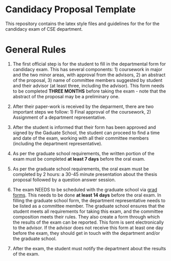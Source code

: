 # Candidacy Proposal Template

This repository contains the latex style files and guidelines for the for the candidacy exam of CSE department.

# General Rules

1. The first official step is for the student to fill in the departmental form for candidacy exam. This has several components: 1) coursework in major and the two minor areas, with approval from the advisors, 2) an abstract of the proposal, 3) name of committee members suggested by student and their advisor (at least three, including the advisor). This form needs to be completed **THREE MONTHS** before taking the exam - note that the abstract of the proposal may be a preliminary one.

2. After their paper-work is received by the deparment, there are two important steps we follow: 1) Final approval of the coursework,  2)  Assignment of a department representative.   

3. After the student is informed  that their form has been approved and signed by the Gaduate School, the student can proceed to find a time and date of the exam, working with all their committee members (including the department representative). 

4. As per the graduate school requirements, the written portion of the exam must be completed **at least 7 days** before the oral exam.  

5. As per the graduate school requirements, the oral exam must be completed by 2 hours: a 30-45 minute presentation about the thesis proposal followed by a question answer session.

6. The exam NEEDS to be scheduled with the graduate school via [grad forms](https://gradforms.osu.edu). This needs to be done **at least 14 days** before the oral exam. In filling the graduate school form, the department representative needs to be listed as a committee member.  The graduate school ensures that the student meets all requirements for taking this exam, and the committee composition meets their rules. They also create a form through which the results of the exam can be reported. This form is sent electronically to the advisor. If the advisor does not receive this form at least one day before the exam, they should get in touch with the department and/or the graduate school. 


7. After the exam, the student must notify the department about the results of the exam.  

